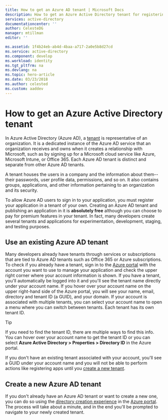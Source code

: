 ```yaml
---
title: How to get an Azure AD tenant | Microsoft Docs
description: How to get an Azure Active Directory tenant for registering and building applications.
services: active-directory
documentationcenter: ''
author: CelesteDG
manager: mtillman
editor: ''

ms.assetid: 1f4b24eb-ab4d-4baa-a717-2a0e5b8d27cd
ms.service: active-directory
ms.component: develop
ms.workload: identity
ms.tgt_pltfrm: na
ms.devlang: na
ms.topic: hero-article
ms.date: 03/23/2018
ms.author: celested
ms.custom: aaddev
---
```


# How to get an Azure Active Directory tenant

In Azure Active Directory (Azure AD), a [tenant](https://msdn.microsoft.com/library/azure/jj573650.aspx#Anchor_0) is representative of an organization. It is a dedicated instance of the Azure AD service that an organization receives and owns when it creates a relationship with Microsoft, such as by signing up for a Microsoft cloud service like Azure, Microsoft Intune, or Office 365. Each Azure AD tenant is distinct and separate from other Azure AD tenants. 

A tenant houses the users in a company and the information about them--their passwords, user profile data, permissions, and so on. It also contains groups, applications, and other information pertaining to an organization and its security.

To allow Azure AD users to sign in to your application, you must register your application in a tenant of your own. Creating an Azure AD tenant and publishing an application in it is **absolutely free** although you can choose to pay for premium features in your tenant. In fact, many developers create several tenants and applications for experimentation, development, staging, and testing purposes.

## Use an existing Azure AD tenant

Many developers already have tenants through services or subscriptions that are tied to Azure AD tenants such as Office 365 or Azure subscriptions. To check if you already have a tenant, sign in to the [Azure portal](https://portal.azure.com) with the account you want to use to manage your application and check the upper right corner where your account information is shown. If you have a tenant, you'll automatically be logged into it and you'll see the tenant name directly under your account name. If you hover over your account name on the upper right-hand side of the Azure portal, you will see your name, email, directory and tenant ID (a GUID), and your domain. If your account is associated with multiple tenants, you can select your account name to open a menu where you can switch between tenants. Each tenant has its own tenant ID.

> [!TIP]
> If you need to find the tenant ID, there are multiple ways to find this info. You can hover over your account name to get the tenant ID or you can select **Azure Active Directory > Properties > Directory ID** in the Azure portal.

If you don't have an existing tenant associated with your account, you'll see a GUID under your account name and you will not be able to perform actions like registering apps until you [create a new tenant](#create-a-new-azure-ad-tenant).

## Create a new Azure AD tenant

If you don't already have an Azure AD tenant or want to create a new one, you can do so using the [directory creation experience](https://portal.azure.com/#create/Microsoft.AzureActiveDirectory) in the [Azure portal](https://portal.azure.com). The process will take about a minute, and in the end you'll be prompted to navigate to your newly created tenant.
